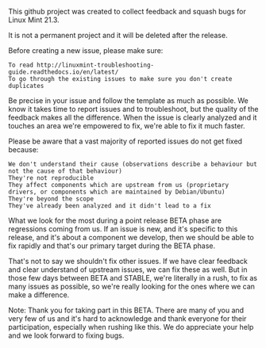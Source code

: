 This github project was created to collect feedback and squash bugs for Linux Mint 21.3.

It is not a permanent project and it will be deleted after the release.

Before creating a new issue, please make sure:

    To read http://linuxmint-troubleshooting-guide.readthedocs.io/en/latest/
    To go through the existing issues to make sure you don't create duplicates

Be precise in your issue and follow the template as much as possible. We know it takes time to report issues and to troubleshoot, but the quality of the feedback makes all the difference. When the issue is clearly analyzed and it touches an area we're empowered to fix, we're able to fix it much faster.

Please be aware that a vast majority of reported issues do not get fixed because:

    We don't understand their cause (observations describe a behaviour but not the cause of that behaviour)
    They're not reproducible
    They affect components which are upstream from us (proprietary drivers, or components which are maintained by Debian/Ubuntu)
    They're beyond the scope
    They've already been analyzed and it didn't lead to a fix

What we look for the most during a point release BETA phase are regressions coming from us. If an issue is new, and it's specific to this release, and it's about a component we develop, then we should be able to fix rapidly and that's our primary target during the BETA phase.

That's not to say we shouldn't fix other issues. If we have clear feedback and clear understand of upstream issues, we can fix these as well. But in those few days between BETA and STABLE, we're literally in a rush, to fix as many issues as possible, so we're really looking for the ones where we can make a difference.

Note: Thank you for taking part in this BETA. There are many of you and very few of us and it's hard to acknowledge and thank everyone for their participation, especially when rushing like this. We do appreciate your help and we look forward to fixing bugs.
